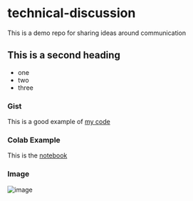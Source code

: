 # technical-discussion
This is a demo repo for sharing ideas around communication


## This is a second heading

* one
* two
* three

### Gist

This is a good example of [my code](https://gist.github.com/chanmheric2021/6b400972c68a1414a2ecc2e7c9675b44)

### Colab Example

This is the [notebook](https://github.com/chanmheric2021/technical-discussion/blob/main/technical_docs.ipynb)

### Image

![image](https://user-images.githubusercontent.com/82916636/122405379-983a0680-cfb2-11eb-8524-2f9b38a0c57f.png)
